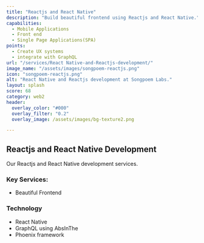 ```yaml
---
title: "Reactjs and React Native"
description: "Build beautiful frontend using Reactjs and React Native."
capabilities:
  - Mobile Applications
  - Front end
  - Single Page Applications(SPA)
points:
  - Create UX systems
  - integrate with GraphQL
url: "/services/React Native-and-Reactjs-development/"
image_name: "/assets/images/songpoem-reactjs.png" 
icon: "songpoem-reactjs.png"
alt: "React Native and Reactjs development at Songpoem Labs."
layout: splash
score: 68
category: web2
header:
  overlay_color: "#000"
  overlay_filter: "0.2"
  overlay_image: /assets/images/bg-texture2.png

---
```

## Reactjs and React Native Development

Our Reactjs and React Native development services.

### Key Services:
- Beautiful Frontend

### Technology
- React Native
- GraphQL using AbsInThe
- Phoenix framework